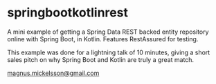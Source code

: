 # springbootkotlinrest
A mini example of getting a Spring Data REST backed entity repository online with Spring Boot, in Kotlin. Features RestAssured for testing.

This example was done for a lightning talk of 10 minutes, giving a short sales pitch on why Spring Boot and Kotlin are truly a great match.

magnus.mickelsson@gmail.com
